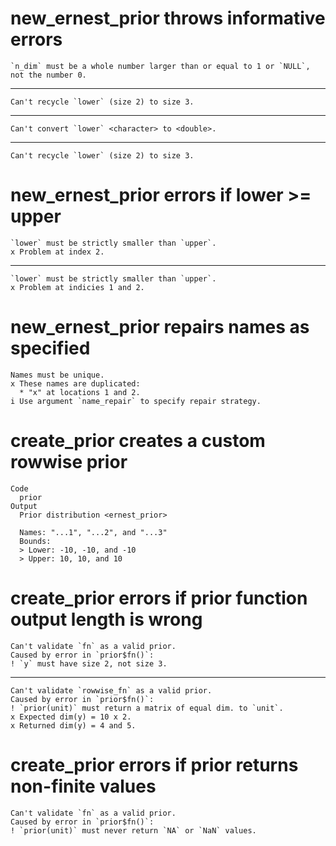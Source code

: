# new_ernest_prior throws informative errors

    `n_dim` must be a whole number larger than or equal to 1 or `NULL`, not the number 0.

---

    Can't recycle `lower` (size 2) to size 3.

---

    Can't convert `lower` <character> to <double>.

---

    Can't recycle `lower` (size 2) to size 3.

# new_ernest_prior errors if lower >= upper

    `lower` must be strictly smaller than `upper`.
    x Problem at index 2.

---

    `lower` must be strictly smaller than `upper`.
    x Problem at indicies 1 and 2.

# new_ernest_prior repairs names as specified

    Names must be unique.
    x These names are duplicated:
      * "x" at locations 1 and 2.
    i Use argument `name_repair` to specify repair strategy.

# create_prior creates a custom rowwise prior

    Code
      prior
    Output
      Prior distribution <ernest_prior>
      
      Names: "...1", "...2", and "...3"
      Bounds:
      > Lower: -10, -10, and -10
      > Upper: 10, 10, and 10

# create_prior errors if prior function output length is wrong

    Can't validate `fn` as a valid prior.
    Caused by error in `prior$fn()`:
    ! `y` must have size 2, not size 3.

---

    Can't validate `rowwise_fn` as a valid prior.
    Caused by error in `prior$fn()`:
    ! `prior(unit)` must return a matrix of equal dim. to `unit`.
    x Expected dim(y) = 10 x 2.
    x Returned dim(y) = 4 and 5.

# create_prior errors if prior returns non-finite values

    Can't validate `fn` as a valid prior.
    Caused by error in `prior$fn()`:
    ! `prior(unit)` must never return `NA` or `NaN` values.


